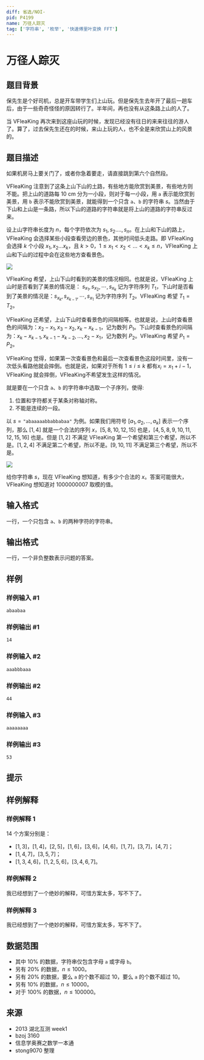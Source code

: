 ```yaml
---
diff: 省选/NOI-
pid: P4199
name: 万径人踪灭
tag: ['字符串', '枚举', '快速傅里叶变换 FFT']
---
```

# 万径人踪灭
## 题目背景

保先生是个好司机，总是开车带学生们上山玩。但是保先生去年开了最后一趟车后，由于一些奇奇怪怪的原因转行了。半年间，再也没有从这条路上山的人了。

当 VFleaKing 再次来到这座山玩的时候，发现已经没有往日的来来往往的游人了。算了，过去保先生还在的时候，来山上玩的人，也不全是来欣赏山上的风景的。
## 题目描述

如果机房马上要关门了，或者你急着要走，请直接跳到第六个自然段。

VFleaKing 注意到了这条上山下山的土路，有些地方能欣赏到美景，有些地方则不能。把上山的道路每 $10$ cm 分为一小段，则对于每一小段，用 `a` 表示能欣赏到美景，用 `b` 表示不能欣赏到美景，就能得到一个只含 `a`、`b` 的字符串 $s$。当然由于下山和上山是一条路，所以下山的道路的字符串就是将上山的道路的字符串反过来。

设上山字符串长度为 $n$，每个字符依次为 $s_1, s_2 .…, s_n$。在上山和下山的路上，VFleaKing 会选择某些小段查看旁边的景色，其他时间低头走路。即 VFleaKing 会选择 $k$ 个小段 $x_1, x_2 …x_k$，且 $k >0$，$1\le x_1<x_2<…<x_k\le n$，VFleaKing 上山和下山的过程中会在这些地方查看景色。

![](https://cdn.luogu.com.cn/upload/image_hosting/t9qpo3f9.png)

VFleaKing 希望，上山下山时看到的美景的情况相同。也就是说，VFleaKing 上山时是否看到了美景的情况是： $s_{x_1},s_{x_2},\cdots,s_{x_k}$ 记为字符序列 $T_1$，下山时是否看到了美景的情况是：$s_{x_k},s_{x_{k-1}},\cdots,s_{x_1}$ 记为字符序列 $T_2$。VFleaKing 希望 $T_1=T_2$。

VFleaKing 还希望，上山下山时查看景色的间隔相等。也就是说，上山时查看景色的间隔为：$x_2-x_1,x_3-x_2,x_k-x_{k-1}$，记为数列 $P_1$。下山时查看景色的间隔为：$x_k-x_{k-1},x_{k-1}-x_{k-2},…,x_2-x_1$，记为数列 $P_2$。VFleaKing 希望 $P_1=P_2$。

VFleaKing 觉得，如果第一次查看景色和最后一次查看景色这段时间里，没有一次低头看路他就会摔倒。也就是说，如果对于所有 $1\le i\le k$ 都有$x_i=x_1+i- 1$，VFleaKing 就会摔倒，VFleaKing不希望发生这样的情况。

就是要在一个只含 `a`、`b` 的字符串中选取一个子序列，使得:

1. 位置和字符都关于某条对称轴对称。
2. 不能是连续的一段。

以 $s = \texttt{"abaaaaabbabbabaa"}$ 为例。如果我们用符号 $[a_1, a_2,…,a_k]$ 表示一个序列，那么 $[1,4]$ 就是一个合法的序列 $x$，$[5,8,10,12,15]$ 也是，$[4,5,8,9,10,11,12,15,16]$ 也是。但是 $[1,2]$ 不满足 VFleaKing 第一个希望和第三个希望，所以不是。$[1,2,4]$ 不满足第二个希望，所以不是。$[9,10,11]$ 不满足第三个希望，所以不是。

![](https://cdn.luogu.com.cn/upload/image_hosting/6849dqla.png)

给你字符串 $s$，现在 VFleaKing 想知道，有多少个合法的 $x$。答案可能很大，VFleaKing 想知道对 $1000000007$ 取模的值。
## 输入格式

一行，一个只包含 `a`、`b` 的两种字符的字符串。
## 输出格式

一行，一个非负整数表示问题的答案。
## 样例

### 样例输入 #1
```
abaabaa
```
### 样例输出 #1
```
14
```
### 样例输入 #2
```
aaabbbaaa
```
### 样例输出 #2
```
44
```
### 样例输入 #3
```
aaaaaaaa
```
### 样例输出 #3
```
53
```
## 提示

## 样例解释

### 样例解释 1

$14$ 个方案分别是：

- $[1,3]$，$[1,4]$，$[2,5]$，$[1,6]$，$[3,6]$，$[4,6]$，$[1,7]$，$[3,7]$，$[4,7]$；
- $[1,4,7]$，$[3,5,7]$；
- $[1,3,4,6]$，$[1,2,5,6]$，$[3,4,6,7]$。

### 样例解释 2

我已经想到了一个绝妙的解释，可惜方案太多，写不下了。

### 样例解释 3

我已经想到了一个绝妙的解释，可惜方案太多，写不下了。

## 数据范围

- 其中 $10\%$ 的数据，字符串仅包含字母 `a` 或字母 `b`。
- 另有 $20\%$ 的数据，$n\le 1000$。
- 另有 $20\%$ 的数据，要么 `a` 的个数不超过 $10$，要么 `a` 的个数不超过 $10$。
- 另有 $10\%$ 的数据，$n\le 10000$。
- 对于 $100\%$ 的数据，$n \le 100000$。

## 来源

- 2013 湖北互测 week1
- bzoj 3160
- 信息学奥赛之数学一本通
- stong9070 整理


